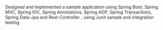 Designed and implemented a sample application using Spring Boot, Spring MVC, Spring IOC, Spring Annotations, Spring AOP, Spring Transactions, Spring
Data-Jpa and Rest-Controller , using Junit sample and integration testing.
